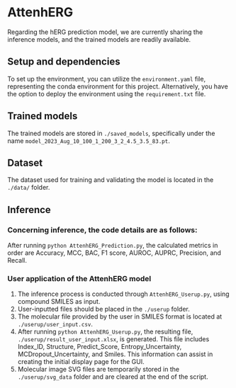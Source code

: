 # AttenhERG

  Regarding the hERG prediction model, we are currently sharing the inference models, and the trained models are readily available.

## Setup and dependencies 

  To set up the environment, you can utilize the `environment.yaml` file, representing the conda environment for this project. Alternatively, you have the option to deploy the environment using the `requirement.txt` file.

## Trained models

  The trained models are stored in `./saved_models`, specifically under the name `model_2023_Aug_10_100_1_200_3_2_4.5_3.5_83.pt`.

## Dataset
  The dataset used for training and validating the model is located in the `./data/` folder.

## Inference

### Concerning inference, the code details are as follows:

After running `python AttenhERG_Prediction.py`, the calculated metrics in order are Accuracy, MCC, BAC, F1 score, AUROC, AUPRC, Precision, and Recall.

### User application of the AttenhERG model

1. The inference process is conducted through `AttenhERG_Userup.py`, using compound SMILES as input.
2. User-inputted files should be placed in the `./userup` folder.
3. The molecular file provided by the user in SMILES format is located at `./userup/user_input.csv`.
4. After running `python AttenhERG_Userup.py`, the resulting file, `./userup/result_user_input.xlsx`, is generated. This file includes Index_ID, Structure, Predict_Score, Entropy_Uncertainty, MCDropout_Uncertainty, and Smiles. This information can assist in creating the initial display page for the GUI.
5. Molecular image SVG files are temporarily stored in the `./userup/svg_data` folder and are cleared at the end of the script.
